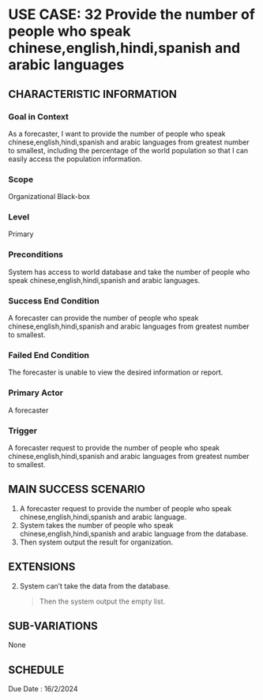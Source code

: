 # USE CASE: 32 Provide the number of people who speak chinese,english,hindi,spanish and arabic languages
## CHARACTERISTIC INFORMATION

### Goal in Context

As a forecaster, I want to provide the number of people who speak chinese,english,hindi,spanish and arabic languages from greatest number to smallest, including the percentage of the world population so that I can easily access the population information.

### Scope

Organizational Black-box

### Level

Primary

### Preconditions

System has access to world database and take the number of people who speak chinese,english,hindi,spanish and arabic languages.

### Success End Condition

A forecaster can provide the number of people who speak chinese,english,hindi,spanish and arabic languages from greatest number to smallest.

### Failed End Condition

The forecaster is unable to view the desired information or report.

### Primary Actor

A forecaster

### Trigger

A forecaster request to provide the number of people who speak chinese,english,hindi,spanish and arabic languages from greatest number to smallest.

## MAIN SUCCESS SCENARIO

1.  A forecaster request to provide the number of people who speak chinese,english,hindi,spanish and arabic language.
2.  System takes the number of people who speak chinese,english,hindi,spanish and arabic language from the database.
3.  Then system output the result for organization.

## EXTENSIONS
 
2. System can’t take the data from the database.

    > Then the system output the empty list.

## SUB-VARIATIONS

None

## SCHEDULE

Due Date : 16/2/2024
